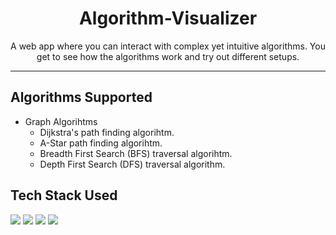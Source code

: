 <div align="center">

<h1 align="center"> Algorithm-Visualizer</h1>

A web app where you can interact with complex yet intuitive algorithms. You get to see how the algorithms work and try out different setups.

</div>
<hr>

## Algorithms Supported

<ul>
<li> Graph Algorihtms
  <ul>
    <li> Dijkstra's path finding algorihtm. </li>
    <li> A-Star path finding algorihtm. </li>
    <li> Breadth First Search (BFS) traversal algorihtm. </li>
    <li> Depth First Search (DFS) traversal algorithm. </li>
  </ul>
</li>
</ul>

## Tech Stack Used
<img src="https://img.shields.io/badge/html5%20-%23E34F26.svg?&style=for-the-badge&logo=html5&logoColor=white"/> <img src="https://img.shields.io/badge/css3%20-%231572B6.svg?&style=for-the-badge&logo=css3&logoColor=white"/> <img src="https://img.shields.io/badge/javascript%20-%23323330.svg?&style=for-the-badge&logo=javascript&logoColor=%23F7DF1E"/> <img src="https://img.shields.io/badge/github%20-%23121011.svg?&style=for-the-badge&logo=github&logoColor=white"/>

